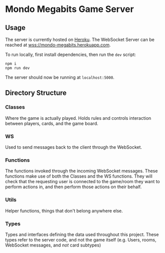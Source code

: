 # Mondo Megabits Game Server

## Usage

The server is currently hosted on [Heroku](https://mondo-megabits.herokuapp.com). The WebSocket Server can be reached at [wss://mondo-megabits.herokuapp.com](wss://mondo-megabits.herokuapp.com).

To run locally, first install dependencies, then run the `dev` script:

```
npm i
npm run dev
```

The server should now be running at `localhost:5000`.

## Directory Structure

### Classes

Where the game is actually played. Holds rules and controls interaction between players, cards, and the game board.

### WS

Used to send messages back to the client through the WebSocket.

### Functions

The functions invoked through the incoming WebSocket messages. These functions make use of both the Classes and the WS functions. They will check that the requesting user is connected to the game/room they want to perform actions in, and then perform those actions on their behalf.

### Utils

Helper functions, things that don't belong anywhere else.

### Types

Types and interfaces defining the data used throughout this project. These types refer to the server code, and not the game itself (e.g. Users, rooms, WebSocket messages, and _not_ card subtypes)
